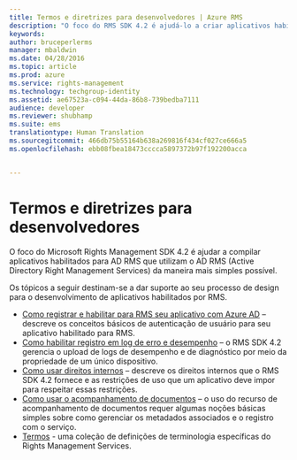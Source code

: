 ```yaml
---
title: Termos e diretrizes para desenvolvedores | Azure RMS
description: "O foco do RMS SDK 4.2 é ajudá-lo a criar aplicativos habilitados para o AD RMS que aproveitam a proteção de informações do AD RMS do modo mais simples possível."
keywords: 
author: bruceperlerms
manager: mbaldwin
ms.date: 04/28/2016
ms.topic: article
ms.prod: azure
ms.service: rights-management
ms.technology: techgroup-identity
ms.assetid: ae67523a-c094-44da-86b8-739bedba7111
audience: developer
ms.reviewer: shubhamp
ms.suite: ems
translationtype: Human Translation
ms.sourcegitcommit: 466db75b55164b638a269816f434cf027ce666a5
ms.openlocfilehash: ebb08fbea18473cccca5897372b97f192200acca


---
```


# Termos e diretrizes para desenvolvedores
O foco do Microsoft Rights Management SDK 4.2 é ajudar a compilar aplicativos habilitados para AD RMS que utilizam o AD RMS (Active Directory Right Management Services) da maneira mais simples possível.

Os tópicos a seguir destinam-se a dar suporte ao seu processo de design para o desenvolvimento de aplicativos habilitados por RMS.

- [Como registrar e habilitar para RMS seu aplicativo com Azure AD](authentication-integration.md) – descreve os conceitos básicos de autenticação de usuário para seu aplicativo habilitado para RMS.
- [Como habilitar registro em log de erro e desempenho](enabling-logging.md) – o RMS SDK 4.2 gerencia o upload de logs de desempenho e de diagnóstico por meio da propriedade de um único dispositivo.
- [Como usar direitos internos](built-in-rights-usage-restriction-reference.md) – descreve os direitos internos que o RMS SDK 4.2 fornece e as restrições de uso que um aplicativo deve impor para respeitar essas restrições.
- [Como usar o acompanhamento de documentos](how-to-use-document-tracking.md) – o uso do recurso de acompanhamento de documentos requer algumas noções básicas simples sobre como gerenciar os metadados associados e o registro com o serviço.
- [Termos](terms.md) - uma coleção de definições de terminologia específicas do Rights Management Services.

 

 

 



<!--HONumber=Jun16_HO4-->



